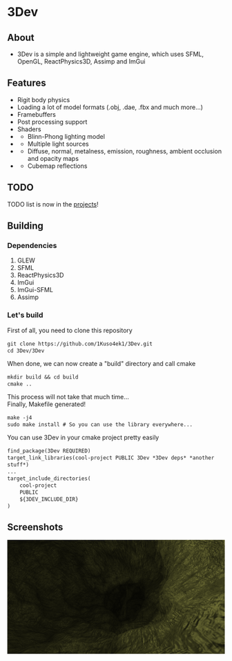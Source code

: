 # 3Dev

## About
- 3Dev is a simple and lightweight game engine, which uses SFML, OpenGL, ReactPhysics3D, Assimp and ImGui
## Features
- Rigit body physics
- Loading a lot of model formats (.obj, .dae, .fbx and much more...)
- Framebuffers
- Post processing support
- Shaders
- - Blinn-Phong lighting model
- - Multiple light sources
- - Diffuse, normal, metalness, emission, roughness, ambient occlusion and opacity maps
- - Cubemap reflections
## TODO
TODO list is now in the [projects](https://github.com/1Kuso4ek1/3Dev/projects/1)!
## Building
### Dependencies
1. GLEW
2. SFML
3. ReactPhysics3D
4. ImGui
5. ImGui-SFML
6. Assimp
### Let's build
First of all, you need to clone this repository
```
git clone https://github.com/1Kuso4ek1/3Dev.git
cd 3Dev/3Dev
```
When done, we can now create a "build" directory and call cmake
```
mkdir build && cd build
cmake ..
```
This process will not take that much time...  
Finally, Makefile generated!
```
make -j4
sudo make install # So you can use the library everywhere...
```
You can use 3Dev in your cmake project pretty easily
```
find_package(3Dev REQUIRED)
target_link_libraries(cool-project PUBLIC 3Dev *3Dev deps* *another stuff*)
...
target_include_directories(
	cool-project
	PUBLIC
	${3DEV_INCLUDE_DIR}
)
```
## Screenshots
![](./Screenshots/scr.png)
